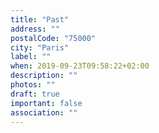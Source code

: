 ```yaml
---
title: "Past"
address: ""
postalCode: "75000"
city: "Paris"
label: ""
when: 2019-09-23T09:58:22+02:00
description: ""
photos: ""
draft: true
important: false
association: ""
---
```

